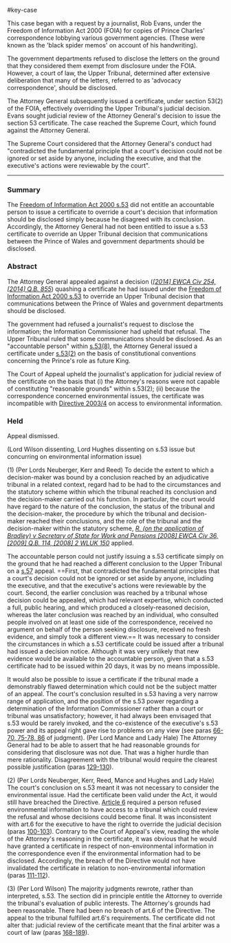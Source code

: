 #key-case 

This case began with a request by a journalist, Rob Evans, under the Freedom of Information Act 2000 (FOIA) for copies of Prince Charles' correspondence lobbying various government agencies. (These were known as the 'black spider memos' on account of his handwriting).

The government departments refused to disclose the letters on the ground that they considered them exempt from disclosure under the FOIA. However, a court of law, the Upper Tribunal, determined after extensive deliberation that many of the letters, referred to as 'advocacy correspondence', should be disclosed.

The Attorney General subsequently issued a certificate, under section 53(2) of the FOIA, effectively overriding the Upper Tribunal's judicial decision. Evans sought judicial review of the Attorney General's decision to issue the section 53 certificate. The case reached the Supreme Court, which found against the Attorney General.

The Supreme Court considered that the Attorney General's conduct had "contradicted the fundamental principle that a court's decision could not be ignored or set aside by anyone, including the executive, and that the executive's actions were reviewable by the court".

---

### Summary

The [Freedom of Information Act 2000 s.53](https://uk.westlaw.com/Document/I37D4AE60E45111DA8D70A0E70A78ED65/View/FullText.html?originationContext=document&transitionType=DocumentItem&ppcid=549ccf6246a04a38b9f82c74c1c0ed9a&contextData=(sc.Default)) did not entitle an accountable person to issue a certificate to override a court's decision that information should be disclosed simply because he disagreed with its conclusion. Accordingly, the Attorney General had not been entitled to issue a s.53 certificate to override an Upper Tribunal decision that communications between the Prince of Wales and government departments should be disclosed.

### Abstract

The Attorney General appealed against a decision (_[[2014] EWCA Civ 254, [2014] Q.B. 855](https://uk.westlaw.com/Document/I198CB710A9F911E39C978A2026B44B2D/View/FullText.html?originationContext=document&transitionType=DocumentItem&ppcid=549ccf6246a04a38b9f82c74c1c0ed9a&contextData=(sc.Default))_) quashing a certificate he had issued under the [Freedom of Information Act 2000 s.53](https://uk.westlaw.com/Document/I37D4AE60E45111DA8D70A0E70A78ED65/View/FullText.html?originationContext=document&transitionType=DocumentItem&ppcid=549ccf6246a04a38b9f82c74c1c0ed9a&contextData=(sc.Default)) to override an Upper Tribunal decision that communications between the Prince of Wales and government departments should be disclosed.

The government had refused a journalist's request to disclose the information; the Information Commissioner had upheld that refusal. The Upper Tribunal ruled that some communications should be disclosed. As an "accountable person" within [s.53(8)](https://uk.westlaw.com/Document/I37D4AE60E45111DA8D70A0E70A78ED65/View/FullText.html?originationContext=document&transitionType=DocumentItem&ppcid=549ccf6246a04a38b9f82c74c1c0ed9a&contextData=(sc.Default)), the Attorney General issued a certificate under [s.53(2)](https://uk.westlaw.com/Document/I37D4AE60E45111DA8D70A0E70A78ED65/View/FullText.html?originationContext=document&transitionType=DocumentItem&ppcid=549ccf6246a04a38b9f82c74c1c0ed9a&contextData=(sc.Default)) on the basis of constitutional conventions concerning the Prince's role as future King. 

The Court of Appeal upheld the journalist's application for judicial review of the certificate on the basis that 
(i) the Attorney's reasons were not capable of constituting "reasonable grounds" within s.53(2); 
(ii) because the correspondence concerned environmental issues, the certificate was incompatible with [Directive 2003/4](https://uk.westlaw.com/Document/IA8EB14478BA641F382BDA64E40F46302/View/FullText.html?originationContext=document&transitionType=DocumentItem&ppcid=549ccf6246a04a38b9f82c74c1c0ed9a&contextData=(sc.Default)) on access to environmental information.

### Held

Appeal dismissed.

(Lord Wilson dissenting, Lord Hughes dissenting on s.53 issue but concurring on environmental information issue)

(1) (Per Lords Neuberger, Kerr and Reed) To decide the extent to which a decision-maker was bound by a conclusion reached by an adjudicative tribunal in a related context, regard had to be had to the circumstances and the statutory scheme within which the tribunal reached its conclusion and the decision-maker carried out his function. In particular, the court would have regard to the nature of the conclusion, the status of the tribunal and the decision-maker, the procedure by which the tribunal and decision-maker reached their conclusions, and the role of the tribunal and the decision-maker within the statutory scheme, _[R. (on the application of Bradley) v Secretary of State for Work and Pensions [2008] EWCA Civ 36, [2009] Q.B. 114, [2008] 2 WLUK 150](https://uk.westlaw.com/Document/I5F8BE420D60B11DCBAF4DAAE9FFF3D9C/View/FullText.html?originationContext=document&transitionType=DocumentItem&ppcid=549ccf6246a04a38b9f82c74c1c0ed9a&contextData=(sc.Default))_ applied. 

The accountable person could not justify issuing a s.53 certificate simply on the ground that he had reached a different conclusion to the Upper Tribunal on a [s.57](https://uk.westlaw.com/Document/I37D79491E45111DA8D70A0E70A78ED65/View/FullText.html?originationContext=document&transitionType=DocumentItem&ppcid=549ccf6246a04a38b9f82c74c1c0ed9a&contextData=(sc.Default)) appeal. ==First, that contradicted the fundamental principles that a court's decision could not be ignored or set aside by anyone, including the executive, and that the executive's actions were reviewable by the court. Second, the earlier conclusion was reached by a tribunal whose decision could be appealed, which had relevant expertise, which conducted a full, public hearing, and which produced a closely-reasoned decision, whereas the later conclusion was reached by an individual, who consulted people involved on at least one side of the correspondence, received no argument on behalf of the person seeking disclosure, received no fresh evidence, and simply took a different view.== It was necessary to consider the circumstances in which a s.53 certificate could be issued after a tribunal had issued a decision notice. Although it was very unlikely that new evidence would be available to the accountable person, given that a s.53 certificate had to be issued within 20 days, it was by no means impossible. 

It would also be possible to issue a certificate if the tribunal made a demonstrably flawed determination which could not be the subject matter of an appeal. The court's conclusion resulted in s.53 having a very narrow range of application, and the position of the s.53 power regarding a determination of the Information Commissioner rather than a court or tribunal was unsatisfactory; however, it had always been envisaged that s.53 would be rarely invoked, and the co-existence of the executive's s.53 power and its appeal right gave rise to problems on any view (see paras [66-70, 75-78, 86](javascript:void(0); "View judgment paragraphs") of judgment). (Per Lord Mance and Lady Hale) The Attorney General had to be able to assert that he had reasonable grounds for considering that disclosure was not due. That was a higher hurdle than mere rationality. Disagreement with the tribunal would require the clearest possible justification (paras [129-130](javascript:void(0); "View judgment paragraphs")).

(2) (Per Lords Neuberger, Kerr, Reed, Mance and Hughes and Lady Hale) The court's conclusion on s.53 meant it was not necessary to consider the environmental issue. Had the certificate been valid under the Act, it would still have breached the Directive. [Article 6](https://uk.westlaw.com/Document/IA8EB14478BA641F382BDA64E40F46302/View/FullText.html?originationContext=document&transitionType=DocumentItem&ppcid=549ccf6246a04a38b9f82c74c1c0ed9a&contextData=(sc.Default)) required a person refused environmental information to have access to a tribunal which could review the refusal and whose decisions could become final. It was inconsistent with art.6 for the executive to have the right to override the judicial decision (paras [100-103](javascript:void(0); "View judgment paragraphs")). Contrary to the Court of Appeal's view, reading the whole of the Attorney's reasoning in the certificate, it was obvious that he would have granted a certificate in respect of non-environmental information in the correspondence even if the environmental information had to be disclosed. Accordingly, the breach of the Directive would not have invalidated the certificate in relation to non-environmental information (paras [111-112](javascript:void(0); "View judgment paragraphs")).

(3) (Per Lord Wilson) The majority judgments rewrote, rather than interpreted, s.53. The section did in principle entitle the Attorney to override the tribunal's evaluation of public interests. The Attorney's grounds had been reasonable. There had been no breach of art.6 of the Directive. The appeal to the tribunal fulfilled art.6's requirements. The certificate did not alter that: judicial review of the certificate meant that the final arbiter was a court of law (paras [168-189](javascript:void(0); "View judgment paragraphs")).